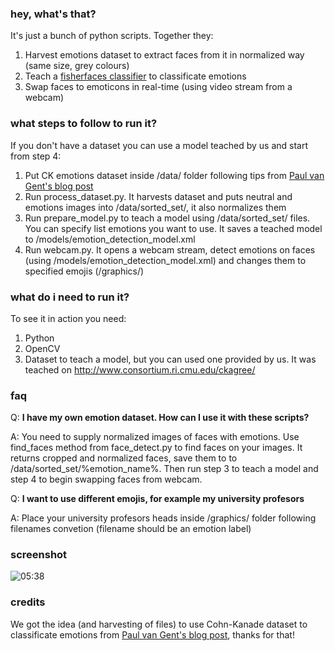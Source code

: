 ### hey, what's that?

It's just a bunch of python scripts. Together they:

1. Harvest emotions dataset to extract faces from it in normalized way (same size, grey colours)
2. Teach a [fisherfaces classifier](http://www.scholarpedia.org/article/Fisherfaces) to classificate emotions
3. Swap faces to emoticons in real-time (using video stream from a webcam)

### what steps to follow to run it?

If you don't have a dataset you can use a model teached by us and start from step 4:

1. Put CK emotions dataset inside /data/ folder following tips from [Paul van Gent's blog post](http://www.paulvangent.com/2016/04/01/emotion-recognition-with-python-opencv-and-a-face-dataset/)
2. Run process_dataset.py. It harvests dataset and puts neutral and emotions images into /data/sorted_set/, it also normalizes them
3. Run prepare_model.py to teach a model using /data/sorted_set/ files. You can specify list emotions you want to use. It saves a teached model to /models/emotion_detection_model.xml
4. Run webcam.py. It opens a webcam stream, detect emotions on faces (using /models/emotion_detection_model.xml) and changes them to specified emojis (/graphics/)

### what do i need to run it?

To see it in action you need:

1. Python
2. OpenCV
3. Dataset to teach a model, but you can used one provided by us. It was teached on http://www.consortium.ri.cmu.edu/ckagree/

### faq
Q: **I have my own emotion dataset. How can I use it with these scripts?**

A: You need to supply normalized images of faces with emotions. Use find_faces method from face_detect.py to find faces on your images. It returns cropped and normalized faces, save them to  to /data/sorted_set/%emotion_name%. Then run step 3 to teach a model and step 4 to begin swapping faces from webcam.


Q: **I want to use different emojis, for example my university profesors**

A: Place your university profesors heads inside /graphics/ folder following filenames convetion (filename should be an emotion label)

### screenshot
![05:38](/facemoji_screenshot.png?raw=true "05:38")

### credits

We got the idea (and harvesting of files) to use Cohn-Kanade dataset to classificate emotions from [Paul van Gent's blog post](http://www.paulvangent.com/2016/04/01/emotion-recognition-with-python-opencv-and-a-face-dataset/), thanks for that!
